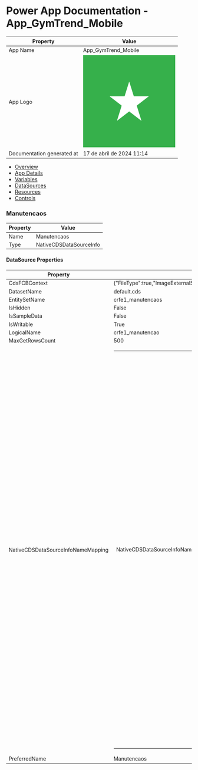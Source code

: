 ﻿# Power App Documentation \- App\_GymTrend\_Mobile

| Property                   | Value                                   |
| -------------------------- | --------------------------------------- |
| App Name                   | App\_GymTrend\_Mobile                   |
| App Logo                   | ![App Logo](resources/applogoSmall.png) |
| Documentation generated at | 17 de abril de 2024 11:14               |

- [Overview](index-App_GymTrend_Mobile.md)
- [App Details](appdetails-App_GymTrend_Mobile.md)
- [Variables](variables-App_GymTrend_Mobile.md)
- [DataSources](datasources-App_GymTrend_Mobile.md)
- [Resources](resources-App_GymTrend_Mobile.md)
- [Controls](controls-App_GymTrend_Mobile.md)

### Manutencaos

| Property | Value                   |
| -------- | ----------------------- |
| Name     | Manutencaos             |
| Type     | NativeCDSDataSourceInfo |

#### DataSource Properties

| Property                           | Value                                                                                                                                                                                                                                                                                                                                                                                                                                                                                                                                                                                                                                                                                                                                                                                                                                                                                                                                                                                                                                                                                                                                                                                                                                                                                                                                                                                                                                                                                                                                                                                                                                                                                                                                                                                                                                                                                                                                                                                                                                                                                                                                                                                                                                              |
| ---------------------------------- | -------------------------------------------------------------------------------------------------------------------------------------------------------------------------------------------------------------------------------------------------------------------------------------------------------------------------------------------------------------------------------------------------------------------------------------------------------------------------------------------------------------------------------------------------------------------------------------------------------------------------------------------------------------------------------------------------------------------------------------------------------------------------------------------------------------------------------------------------------------------------------------------------------------------------------------------------------------------------------------------------------------------------------------------------------------------------------------------------------------------------------------------------------------------------------------------------------------------------------------------------------------------------------------------------------------------------------------------------------------------------------------------------------------------------------------------------------------------------------------------------------------------------------------------------------------------------------------------------------------------------------------------------------------------------------------------------------------------------------------------------------------------------------------------------------------------------------------------------------------------------------------------------------------------------------------------------------------------------------------------------------------------------------------------------------------------------------------------------------------------------------------------------------------------------------------------------------------------------------------------------- |
| CdsFCBContext                      | {"FileType":true,"ImageExternalStorage":true}                                                                                                                                                                                                                                                                                                                                                                                                                                                                                                                                                                                                                                                                                                                                                                                                                                                                                                                                                                                                                                                                                                                                                                                                                                                                                                                                                                                                                                                                                                                                                                                                                                                                                                                                                                                                                                                                                                                                                                                                                                                                                                                                                                                                      |
| DatasetName                        | default.cds                                                                                                                                                                                                                                                                                                                                                                                                                                                                                                                                                                                                                                                                                                                                                                                                                                                                                                                                                                                                                                                                                                                                                                                                                                                                                                                                                                                                                                                                                                                                                                                                                                                                                                                                                                                                                                                                                                                                                                                                                                                                                                                                                                                                                                        |
| EntitySetName                      | crfe1\_manutencaos                                                                                                                                                                                                                                                                                                                                                                                                                                                                                                                                                                                                                                                                                                                                                                                                                                                                                                                                                                                                                                                                                                                                                                                                                                                                                                                                                                                                                                                                                                                                                                                                                                                                                                                                                                                                                                                                                                                                                                                                                                                                                                                                                                                                                                 |
| IsHidden                           | False                                                                                                                                                                                                                                                                                                                                                                                                                                                                                                                                                                                                                                                                                                                                                                                                                                                                                                                                                                                                                                                                                                                                                                                                                                                                                                                                                                                                                                                                                                                                                                                                                                                                                                                                                                                                                                                                                                                                                                                                                                                                                                                                                                                                                                              |
| IsSampleData                       | False                                                                                                                                                                                                                                                                                                                                                                                                                                                                                                                                                                                                                                                                                                                                                                                                                                                                                                                                                                                                                                                                                                                                                                                                                                                                                                                                                                                                                                                                                                                                                                                                                                                                                                                                                                                                                                                                                                                                                                                                                                                                                                                                                                                                                                              |
| IsWritable                         | True                                                                                                                                                                                                                                                                                                                                                                                                                                                                                                                                                                                                                                                                                                                                                                                                                                                                                                                                                                                                                                                                                                                                                                                                                                                                                                                                                                                                                                                                                                                                                                                                                                                                                                                                                                                                                                                                                                                                                                                                                                                                                                                                                                                                                                               |
| LogicalName                        | crfe1\_manutencao                                                                                                                                                                                                                                                                                                                                                                                                                                                                                                                                                                                                                                                                                                                                                                                                                                                                                                                                                                                                                                                                                                                                                                                                                                                                                                                                                                                                                                                                                                                                                                                                                                                                                                                                                                                                                                                                                                                                                                                                                                                                                                                                                                                                                                  |
| MaxGetRowsCount                    | 500                                                                                                                                                                                                                                                                                                                                                                                                                                                                                                                                                                                                                                                                                                                                                                                                                                                                                                                                                                                                                                                                                                                                                                                                                                                                                                                                                                                                                                                                                                                                                                                                                                                                                                                                                                                                                                                                                                                                                                                                                                                                                                                                                                                                                                                |
| NativeCDSDataSourceInfoNameMapping | <table><tr><td>NativeCDSDataSourceInfoNameMapping</td><td><table><tr><td>crfe1_manutencao_PrincipalObjectAttributeAccesses</td><td>Partilha de Campos</td></tr><tr><td>crfe1_local</td><td>Local</td></tr><tr><td>statuscode</td><td>Razão do Estado</td></tr><tr><td>utcconversiontimezonecode</td><td>Código de Fuso Horário da Conversão UTC</td></tr><tr><td>crfe1_image</td><td>Image</td></tr><tr><td>createdon</td><td>Criado Em</td></tr><tr><td>createdonbehalfby</td><td>Criado Por (Delegado)</td></tr><tr><td>crfe1_item</td><td>Item</td></tr><tr><td>owninguser</td><td>Utilizador Proprietário</td></tr><tr><td>createdby</td><td>Criado Por</td></tr><tr><td>crfe1_imageid</td><td>crfe1_ImageId</td></tr><tr><td>crfe1_manutencao_MailboxTrackingFolders</td><td>Pastas de Monitorização Automática da Caixa de Correio</td></tr><tr><td>overriddencreatedon</td><td>Registo Criado Em</td></tr><tr><td>crfe1_data</td><td>Data</td></tr><tr><td>versionnumber</td><td>Número da Versão</td></tr><tr><td>crfe1_manutencao_BulkDeleteFailures</td><td>Falhas de Eliminação em Massa</td></tr><tr><td>crfe1_manutencao_ProcessSession</td><td>Sessões de Processo</td></tr><tr><td>crfe1_estado</td><td>Estado_Intervencao</td></tr><tr><td>importsequencenumber</td><td>Número de Sequência da Importação</td></tr><tr><td>modifiedon</td><td>Modificado Em</td></tr><tr><td>owningbusinessunit</td><td>Unidade de Negócio Proprietária</td></tr><tr><td>crfe1_observacoes</td><td>Observações</td></tr><tr><td>crfe1_batatas</td><td>Batatas</td></tr><tr><td>crfe1_createdon</td><td>Created On</td></tr><tr><td>crfe1_manutencao_AsyncOperations</td><td>Tarefas de Sistema</td></tr><tr><td>timezoneruleversionnumber</td><td>Número de Versão da Regra de Fuso Horário</td></tr><tr><td>owningteam</td><td>Equipa Proprietária</td></tr><tr><td>statecode</td><td>Estado</td></tr><tr><td>crfe1_manutencao_SyncErrors</td><td>Erros de Sincronização</td></tr><tr><td>modifiedby</td><td>Modificado Por</td></tr><tr><td>crfe1_manutencaoid</td><td>Manutencao</td></tr><tr><td>_ownerid_value</td><td>Proprietário</td></tr><tr><td>modifiedonbehalfby</td><td>Modificado Por (Delegado)</td></tr></table></td></tr></table> |
| PreferredName                      | Manutencaos                                                                                                                                                                                                                                                                                                                                                                                                                                                                                                                                                                                                                                                                                                                                                                                                                                                                                                                                                                                                                                                                                                                                                                                                                                                                                                                                                                                                                                                                                                                                                                                                                                                                                                                                                                                                                                                                                                                                                                                                                                                                                                                                                                                                                                        |

